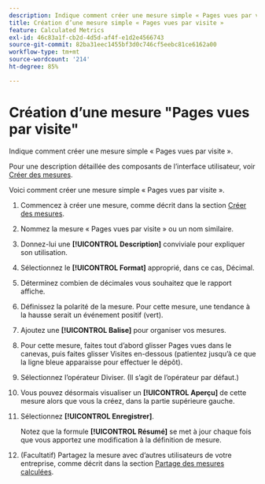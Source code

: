 ```yaml
---
description: Indique comment créer une mesure simple « Pages vues par visite ».
title: Création d’une mesure simple « Pages vues par visite »
feature: Calculated Metrics
exl-id: 46c83a1f-cb2d-4d5d-af4f-e1d2e4566743
source-git-commit: 82ba31eec1455bf3d0c746cf5eebc81ce6162a00
workflow-type: tm+mt
source-wordcount: '214'
ht-degree: 85%

---
```


# Création d’une mesure &quot;Pages vues par visite&quot;

Indique comment créer une mesure simple « Pages vues par visite ».

Pour une description détaillée des composants de l’interface utilisateur, voir  [Créer des mesures](/help/components/calc-metrics/cm-workflow/cm-build-metrics.md).

Voici comment créer une mesure simple « Pages vues par visite ».

1. Commencez à créer une mesure, comme décrit dans la section [Créer des mesures](/help/components/calc-metrics/cm-workflow/cm-build-metrics.md).
1. Nommez la mesure « Pages vues par visite » ou un nom similaire.
1. Donnez-lui une **[!UICONTROL Description]** conviviale pour expliquer son utilisation.
1. Sélectionnez le **[!UICONTROL Format]** approprié, dans ce cas, Décimal.
1. Déterminez combien de décimales vous souhaitez que le rapport affiche.
1. Définissez la polarité de la mesure. Pour cette mesure, une tendance à la hausse serait un événement positif (vert).
1. Ajoutez une **[!UICONTROL Balise]** pour organiser vos mesures.
1. Pour cette mesure, faites tout d’abord glisser Pages vues dans le canevas, puis faites glisser Visites en-dessous (patientez jusqu’à ce que la ligne bleue apparaisse pour effectuer le dépôt).
1. Sélectionnez l’opérateur Diviser. (Il s’agit de l’opérateur par défaut.)
1. Vous pouvez désormais visualiser un **[!UICONTROL Aperçu]** de cette mesure alors que vous la créez, dans la partie supérieure gauche.
1. Sélectionnez **[!UICONTROL Enregistrer]**.

   Notez que la formule **[!UICONTROL Résumé]** se met à jour chaque fois que vous apportez une modification à la définition de mesure.

1. (Facultatif) Partagez la mesure avec d’autres utilisateurs de votre entreprise, comme décrit dans la section [Partage des mesures calculées](/help/components/calc-metrics/cm-workflow/cm-sharing.md).
